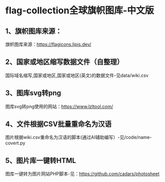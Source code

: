 # flag-collection全球旗帜图库-中文版

## 1、旗帜图库来源：

旗帜图库来源：https://flagicons.lipis.dev/

## 2、国家或地区缩写数据文件（自整理）

国际域名缩写,国家或地区,国家或地区(英文)的数据文件-见data/wiki.csv

## 3、图库svg转png

图库svg转png使用的网站：https://www.lzltool.com/

## 4、文件根据CSV批量重命名为汉语

图片根据wiki.csv重命名为汉语的脚本(通过AI辅助编写）-见/code/name-covert.py

## 5、图片库一键转HTML

图库一键转为图片网站PHP脚本-见：https://github.com/cadars/photosheet

